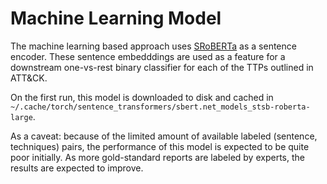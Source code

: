 # Machine Learning Model

The machine learning based approach uses [SRoBERTa](https://huggingface.co/sentence-transformers/stsb-roberta-large) as a sentence encoder. These sentence embedddings are used as a feature for a downstream one-vs-rest binary classifier for each of the TTPs outlined in ATT&CK. 

On the first run, this model is downloaded to disk and cached in `~/.cache/torch/sentence_transformers/sbert.net_models_stsb-roberta-large`.

As a caveat: because of the limited amount of available labeled (sentence, techniques) pairs, the performance of this model is expected to be quite poor initially. As more gold-standard reports are labeled by experts, the results are expected to improve.
